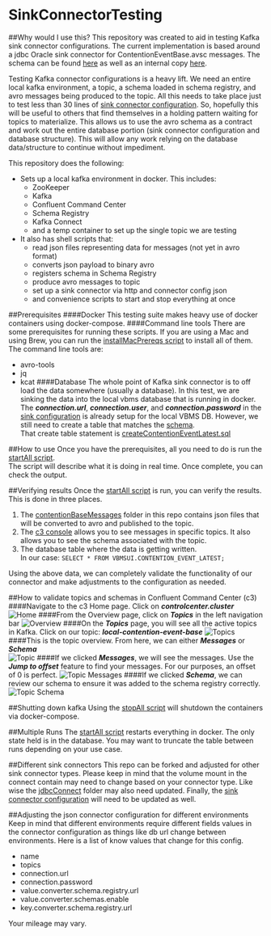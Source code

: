 # SinkConnectorTesting

##Why would I use this? 
This repository was created to aid in testing Kafka sink connector configurations.  The current implementation is
based around a jdbc Oracle sink connector for ContentionEventBase.avsc messages.  The schema can be found [here](https://github.com/department-of-veterans-affairs/bip-bie-claim-contention-sp/blob/master/sp-app/src/main/resources/avro/helpers/ContentionEventBase.avsc)
as well as an internal copy [here](./schemas/ContentionEventBase.avsc).

Testing Kafka connector configurations is a heavy lift.  We need an entire local kafka environment, a topic, a 
schema loaded in schema registry, and avro messages being produced to the topic.  All this needs to take place just to 
test less than 30 lines of [sink connector configuration](./connectConfigs/sinkConnector.json).  So, hopefully this will
be useful to others that find themselves in a holding pattern waiting for topics to materialize.  This allows us to use 
the avro schema as a contract and work out the entire database portion (sink connector configuration and database 
structure). This will allow any work relying on the database data/structure to continue without impediment. 

This repository does the following:
- Sets up a local kafka environment in docker.  This includes:
  - ZooKeeper
  - Kafka
  - Confluent Command Center
  - Schema Registry
  - Kafka Connect
  - and a temp container to set up the single topic we are testing
- It also has shell scripts that:
  - read json files representing data for messages (not yet in avro format)
  - converts json payload to binary avro
  - registers schema in Schema Registry
  - produce avro messages to topic
  - set up a sink connector via http and connector config json
  - and convenience scripts to start and stop everything at once 

##Prerequisites
####Docker
This testing suite makes heavy use of docker containers using docker-compose.
####Command line tools 
There are some prerequisites for running these scripts.  If you are using a Mac and using Brew, you can run the 
[installMacPrereqs script](./shellScripts/installMacPrereqs.sh) to install all of them.  The command line tools are: 
- avro-tools
- jq
- kcat
####Database
The whole point of Kafka sink connector is to off load the data somewhere (usually a database).  In this test, we are 
sinking the data into the local vbms database that is running in docker.  The ***connection.url***, ***connection.user***, 
and ***connection.password*** in the [sink configuration](./connectConfigs/sinkConnector.json) is already setup for the 
local VBMS DB.  However, we still need to create a table that matches the [schema](./schemas/ContentionEventBase.avsc).    
That create table statement is [createContentionEventLatest.sql](./sql/createContentionEventLatest.sql)

##How to use
Once you have the prerequisites, all you need to do is run the [startAll script](./shellScripts/startAll.sh).    
The script will describe what it is doing in real time.  Once complete, you can check the output. 

##Verifying results
Once the [startAll script](./shellScripts/startAll.sh) is run, you can verify the results.  This is done in three 
places.
1. The [contentionBaseMessages](./contentionBaseMessages) folder in this repo contains json files that will be converted
to avro and published to the topic. 
2. The [c3 console](http://localhost:9021/) allows you to see messages in specific topics.  It also allows you to see 
the schema associated with the topic. 
3. The database table  where the data is getting written.    
In our case: `SELECT * FROM VBMSUI.CONTENTION_EVENT_LATEST;`

Using the above data, we can completely validate the functionality of our connector and make adjustments to the 
configuration as needed. 

##How to validate topics and schemas in Confluent Command Center (c3)
####Navigate to the c3 Home page.  Click on ***controlcenter.cluster***
![Home](readMeImages/c3Home.png)
####From the Overview page, click on ***Topics*** in the left navigation bar
![Overview](readMeImages/c3Overview.png)
####On the ***Topics*** page, you will see all the active topics in Kafka.  Click on our topic: ***local-contention-event-base***
![Topics](readMeImages/c3Topics.png)
####This is the topic overview.  From here, we can either ***Messages*** or ***Schema***   
![Topic](readMeImages/c3Topic.png)
####If we clicked ***Messages***, we will see the messages.  Use the ***Jump to offset*** feature to find your messages.  For our purposes, an offset of 0 is perfect. 
![Topic Messages](readMeImages/c3TopicMessages.png)
####If we clicked ***Schema***, we can review our schema to ensure it was added to the schema registry correctly.
![Topic Schema](readMeImages/c3TopicSchema.png)

##Shutting down kafka
Using the [stopAll script](./shellScripts/stopAll.sh) will shutdown the containers via docker-compose.

##Multiple Runs
The [startAll script](./shellScripts/startAll.sh) restarts everything in docker.  The only state held is in the database. 
You may want to truncate the table between runs depending on your use case. 

##Different sink connectors
This repo can be forked and adjusted for other sink connector types.  Please keep in mind that the volume mount in the 
connect contain may need to change based on your connector type.  Like wise the [jdbcConnect](./jdbcConnect) folder may 
also need updated.  Finally, the [sink connector configuration](./connectConfigs/sinkConnector.json) will need to be
updated as well. 

##Adjusting the json connector configuration for different environments
Keep in mind that different environments require different fields values in the connector configuration as things 
like db url change between environments.  Here is a list of know values that change for this config.  
- name
- topics 
- connection.url 
- connection.password 
- value.converter.schema.registry.url 
- value.converter.schemas.enable 
- key.converter.schema.registry.url

Your mileage may vary. 
